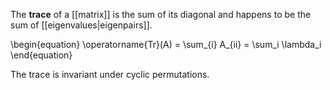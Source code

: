 The **trace** of a [[matrix]] is the sum of its diagonal and happens to be the sum of [[eigenvalues|eigenpairs]].

\begin{equation}
\operatorname{Tr}(A) = \sum_{i} A_{ii} = \sum_i \lambda_i
\end{equation}

The trace is invariant under cyclic permutations.